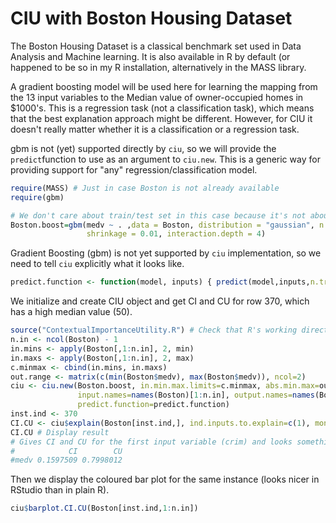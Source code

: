 # CIU with Boston Housing Dataset

The Boston Housing Dataset is a classical benchmark set used in Data Analysis and Machine learning. It is also available in R by default (or happened to be so in my R installation, alternatively in the MASS library. 

A gradient boosting model will be used here for learning the mapping from the 13 input variables to the Median value of owner-occupied homes in $1000's. This is a regression task (not a classification task), which means that the best explanation approach might be different. However, for CIU it doesn't really matter whether it is a classification or a regression task.

gbm is not (yet) supported directly by ``ciu``, so we will provide the ``predict``function to use as an argument to ``ciu.new``. This is a generic way for providing support for "any" regression/classification model. 

```r
require(MASS) # Just in case Boston is not already available
require(gbm)

# We don't care about train/test set in this case because it's not about evaluating training performance.
Boston.boost=gbm(medv ~ . ,data = Boston, distribution = "gaussian", n.trees=10000,
                 shrinkage = 0.01, interaction.depth = 4)
```
Gradient Boosting (gbm) is not yet supported by ``ciu`` implementation, so we need to tell ``ciu`` explicitly what it looks like. 

```r
predict.function <- function(model, inputs) { predict(model,inputs,n.trees=10000) }
```
We initialize and create CIU object and get CI and CU for row 370, which has a high median value (50).
```r
source("ContextualImportanceUtility.R") # Check that R's working directory is set correctly.
n.in <- ncol(Boston) - 1
in.mins <- apply(Boston[,1:n.in], 2, min)
in.maxs <- apply(Boston[,1:n.in], 2, max)
c.minmax <- cbind(in.mins, in.maxs)
out.range <- matrix(c(min(Boston$medv), max(Boston$medv)), ncol=2)
ciu <- ciu.new(Boston.boost, in.min.max.limits=c.minmax, abs.min.max=out.range, 
               input.names=names(Boston)[1:n.in], output.names=names(Boston)[n.in+1], 
               predict.function=predict.function)
inst.ind <- 370
CI.CU <- ciu$explain(Boston[inst.ind,], ind.inputs.to.explain=c(1), montecarlo.samples = 100)
CI.CU # Display result
# Gives CI and CU for the first input variable (crim) and looks something like this: 
#            CI        CU
#medv 0.1597509 0.7998012
```
Then we display the coloured bar plot for the same instance (looks nicer in RStudio than in plain R).

```r
ciu$barplot.CI.CU(Boston[inst.ind,1:n.in])

```
